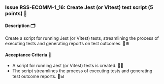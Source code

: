 ### Issue RSS-ECOMM-1_16: Create Jest (or Vitest) test script (5 points) 📜

#### Description 🗂️

Create a script for running Jest (or Vitest) tests, streamlining the process of executing tests and generating reports on test outcomes. 🧪⚙️

#### Acceptance Criteria 🎯

- A script for running Jest (or Vitest) tests is created. 📄✅
- The script streamlines the process of executing tests and generating test outcome reports. 🚀📊
